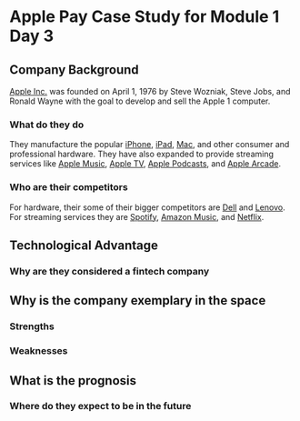 # Apple Pay Case Study for Module 1 Day 3


## Company Background
[Apple Inc.](https://investor.apple.com/stock-price/default.aspx) was founded on April 1, 1976 by Steve Wozniak, Steve Jobs, and Ronald Wayne with the goal to develop and sell the Apple 1 computer.

### What do they do
They manufacture the popular [iPhone](https://www.apple.com/iphone/), [iPad](https://www.apple.com/ipad/), [Mac](https://www.apple.com/mac/), and other consumer and professional hardware.  They have also expanded to provide streaming services like [Apple Music](https://www.apple.com/apple-music/), [Apple TV](https://support.apple.com/tv), [Apple Podcasts](https://www.apple.com/apple-podcasts/), and [Apple Arcade](https://www.apple.com/apple-arcade/). 

### Who are their competitors
For hardware, their some of their bigger competitors are [Dell](https://www.dell.com/en-us/shop/scc/sc/desktops) and [Lenovo](https://www.lenovo.com/us/en/pc/).  For streaming services they are [Spotify](https://open.spotify.com/), [Amazon Music](https://music.amazon.com/), and [Netflix](https://www.netflix.com/).

## Technological Advantage

### Why are they considered a fintech company

## Why is the company exemplary in the space

### Strengths

### Weaknesses

## What is the prognosis

### Where do they expect to be in the future
